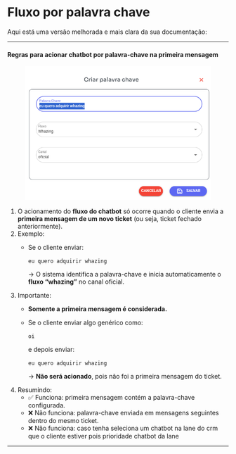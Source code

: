 # Fluxo por palavra chave

Aqui está uma versão melhorada e mais clara da sua documentação:

***

#### Regras para acionar chatbot por palavra-chave na **primeira mensagem**

<figure><img src="../../.gitbook/assets/image (1) (1) (1) (1) (1) (1) (1) (1) (1) (1) (1) (1) (1).png" alt=""><figcaption></figcaption></figure>

1. O acionamento do **fluxo do chatbot** só ocorre quando o cliente envia a **primeira mensagem de um novo ticket** (ou seja, ticket fechado anteriormente).
2. Exemplo:
   *   Se o cliente enviar:

       ```
       eu quero adquirir whazing
       ```

       → O sistema identifica a palavra-chave e inicia automaticamente o **fluxo “whazing”** no canal oficial.
3. Importante:
   * **Somente a primeira mensagem é considerada.**
   *   Se o cliente enviar algo genérico como:

       ```
       oi
       ```

       e depois enviar:

       ```
       eu quero adquirir whazing
       ```

       → **Não será acionado**, pois não foi a primeira mensagem do ticket.
4. Resumindo:
   * ✅ Funciona: primeira mensagem contém a palavra-chave configurada.
   * ❌ Não funciona: palavra-chave enviada em mensagens seguintes dentro do mesmo ticket.
   * ❌ Não funciona: caso tenha seleciona um chatbot na lane do crm que o cliente estiver pois prioridade chatbot da lane

***
